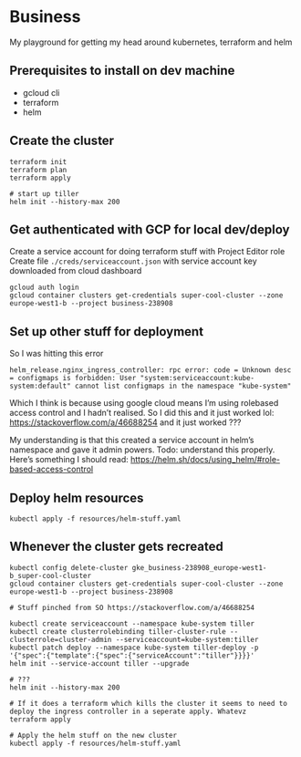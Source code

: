 # Business

My playground for getting my head around kubernetes, terraform and helm

## Prerequisites to install on dev machine

- gcloud cli
- terraform
- helm

## Create the cluster

```
terraform init
terraform plan
terraform apply

# start up tiller
helm init --history-max 200
```

## Get authenticated with GCP for local dev/deploy

Create a service account for doing terraform stuff with Project Editor role
Create file `./creds/serviceaccount.json` with service account key downloaded from cloud dashboard

```
gcloud auth login
gcloud container clusters get-credentials super-cool-cluster --zone europe-west1-b --project business-238908
```

## Set up other stuff for deployment

So I was hitting this error

```
helm_release.nginx_ingress_controller: rpc error: code = Unknown desc = configmaps is forbidden: User "system:serviceaccount:kube-system:default" cannot list configmaps in the namespace "kube-system"
```

Which I think is because using google cloud means I’m using rolebased access control and I hadn’t realised. So I did this and it just worked lol: https://stackoverflow.com/a/46688254 and it just worked ???

My understanding is that this created a service account in helm’s namespace and gave it admin powers. Todo: understand this properly. Here’s something I should read: https://helm.sh/docs/using_helm/#role-based-access-control

## Deploy helm resources

```
kubectl apply -f resources/helm-stuff.yaml
```

## Whenever the cluster gets recreated

```
kubectl config delete-cluster gke_business-238908_europe-west1-b_super-cool-cluster
gcloud container clusters get-credentials super-cool-cluster --zone europe-west1-b --project business-238908

# Stuff pinched from SO https://stackoverflow.com/a/46688254

kubectl create serviceaccount --namespace kube-system tiller
kubectl create clusterrolebinding tiller-cluster-rule --clusterrole=cluster-admin --serviceaccount=kube-system:tiller
kubectl patch deploy --namespace kube-system tiller-deploy -p '{"spec":{"template":{"spec":{"serviceAccount":"tiller"}}}}'
helm init --service-account tiller --upgrade

# ???
helm init --history-max 200

# If it does a terraform which kills the cluster it seems to need to deploy the ingress controller in a seperate apply. Whatevz
terraform apply

# Apply the helm stuff on the new cluster
kubectl apply -f resources/helm-stuff.yaml
```
